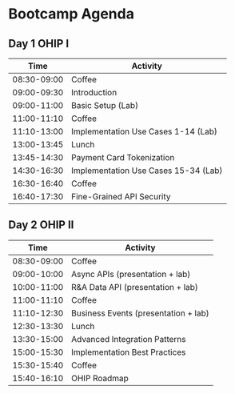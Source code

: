 # Bootcamp Agenda

## Day 1 OHIP I

|Time       |Activity                            |
|-----------|------------------------------------|
|08:30-09:00|Coffee                              |
|09:00-09:30|Introduction                        |
|09:00-11:00|Basic Setup (Lab)                   |
|11:00-11:10|Coffee                              |
|11:10-13:00|Implementation Use Cases 1-14 (Lab) |
|13:00-13:45|Lunch                               |
|13:45-14:30|Payment Card Tokenization           |
|14:30-16:30|Implementation Use Cases 15-34 (Lab)|
|16:30-16:40|Coffee                              |
|16:40-17:30|Fine-Grained API Security           |

## Day 2 OHIP II

|Time       |Activity                                  |
|-----------|------------------------------------------|
|08:30-09:00|Coffee                                    |
|09:00-10:00|Async APIs (presentation + lab)           |
|10:00-11:00|R&A Data API (presentation + lab)         |
|11:00-11:10|Coffee                                    |
|11:10-12:30|Business Events (presentation + lab)      |
|12:30-13:30|Lunch                                     |
|13:30-15:00|Advanced Integration Patterns             |
|15:00-15:30|Implementation Best Practices             |
|15:30-15:40|Coffee                                    |
|15:40-16:10|OHIP Roadmap                              |
